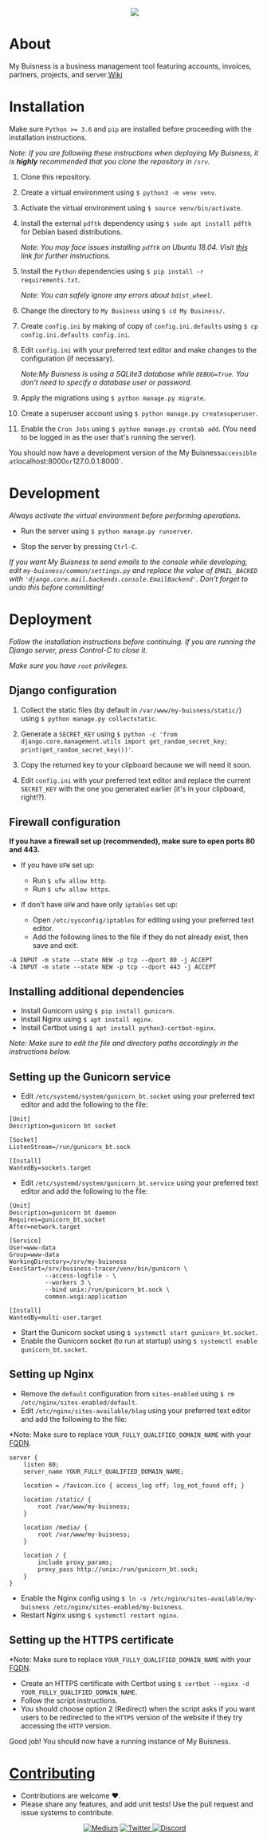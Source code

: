 <p align="center"> <img src="https://miro.medium.com/max/2600/1*ZuM5Oa59qIP1mVIV8C-WUw.gif">

# About

My Buisness is a business management tool featuring accounts, invoices, partners, projects, and server.[Wiki](https://github.com/GDGSNF/My-Business/wiki)

# Installation

Make sure `Python >= 3.6` and `pip` are installed before proceeding with the installation instructions.

_Note: If you are following these instructions when deploying My Buisness, it is **highly** recommended that you clone the repository in `/srv`._

1. Clone this repository.

2. Create a virtual environment using `$ python3 -m venv venv`.

3. Activate the virtual environment using `$ source venv/bin/activate`.

4. Install the external `pdftk` dependency using `$ sudo apt install pdftk` for Debian based distributions.

    _Note: You may face issues installing `pdftk` on Ubuntu 18.04. Visit [this](https://askubuntu.com/questions/1028522/how-can-i-install-pdftk-in-ubuntu-18-04-and-later) link for further instructions._

5. Install the `Python` dependencies using `$ pip install -r requirements.txt`.

    _Note: You can safely ignore any errors about `bdist_wheel`._

6. Change the directory to `My Business` using `$ cd My Business/`.

7. Create `config.ini` by making of copy of `config.ini.defaults` using `$ cp config.ini.defaults config.ini`.

8. Edit `config.ini` with your preferred text editor and make changes to the configuration (if necessary).

    _Note:My Buisness is using a SQLite3 database while `DEBUG=True`. You don't need to specify a database user or password._

9.  Apply the migrations using `$ python manage.py migrate`.

10. Create a superuser account using `$ python manage.py createsuperuser`.

11. Enable the `Cron Jobs` using `$ python manage.py crontab add`. (You need to be logged in as the user that's running the server).

You should now have a development version of the My Buisness`accessible at`localhost:8000`or`127.0.0.1:8000`.

# Development

_Always activate the virtual environment before performing operations._

-   Run the server using `$ python manage.py runserver`.

-   Stop the server by pressing `Ctrl-C`.

_If you want My Buisness to send emails to the console while developing, edit `my-buisness/common/settings.py` and replace the value of `EMAIL_BACKED` with `'django.core.mail.backends.console.EmailBackend'`. Don't forget to undo this before committing!_

# Deployment

_Follow the installation instructions before continuing. If you are running the Django server, press Control-C to close it._

_Make sure you have `root` privileges._

## Django configuration

1. Collect the static files (by default in `/var/www/my-buisness/static/`) using `$ python manage.py collectstatic`.

2. Generate a `SECRET_KEY` using `$ python -c 'from django.core.management.utils import get_random_secret_key; print(get_random_secret_key())'`.

3. Copy the returned key to your clipboard because we will need it soon.

4. Edit `config.ini` with your preferred text editor and replace the current `SECRET_KEY` with the one you generated earlier (it's in your clipboard, right!?).

## Firewall configuration

**If you have a firewall set up (recommended), make sure to open ports 80 and 443.**

-   If you have `UFW` set up:

    -   Run `$ ufw allow http`.
    -   Run `$ ufw allow https`.

-   If don't have `UFW` and have only `iptables` set up:
    -   Open `/etc/sysconfig/iptables` for editing using your preferred text editor.
    -   Add the following lines to the file if they do not already exist, then save and exit:

```
-A INPUT -m state --state NEW -p tcp --dport 80 -j ACCEPT
-A INPUT -m state --state NEW -p tcp --dport 443 -j ACCEPT
```

## Installing additional dependencies

-   Install Gunicorn using `$ pip install gunicorn`.
-   Install Nginx using `$ apt install nginx`.
-   Install Certbot using `$ apt install python3-certbot-nginx`.

_Note: Make sure to edit the file and directory paths accordingly in the instructions below._

## Setting up the Gunicorn service

-   Edit `/etc/systemd/system/gunicorn_bt.socket` using your preferred text editor and add the following to the file:

```
[Unit]
Description=gunicorn bt socket

[Socket]
ListenStream=/run/gunicorn_bt.sock

[Install]
WantedBy=sockets.target
```

-   Edit `/etc/systemd/system/gunicorn_bt.service` using your preferred text editor and add the following to the file:

```
[Unit]
Description=gunicorn bt daemon
Requires=gunicorn_bt.socket
After=network.target

[Service]
User=www-data
Group=www-data
WorkingDirectory=/srv/my-buisness
ExecStart=/srv/business-tracer/venv/bin/gunicorn \
          --access-logfile - \
          --workers 3 \
          --bind unix:/run/gunicorn_bt.sock \
          common.wsgi:application

[Install]
WantedBy=multi-user.target
```

-   Start the Gunicorn socket using `$ systemctl start gunicorn_bt.socket`.
-   Enable the Gunicorn socket (to run at startup) using `$ systemctl enable gunicorn_bt.socket`.

## Setting up Nginx

-   Remove the `default` configuration from `sites-enabled` using `$ rm /etc/nginx/sites-enabled/default`.
-   Edit `/etc/nginx/sites-available/blog` using your preferred text editor and add the following to the file:

\*Note: Make sure to replace `YOUR_FULLY_QUALIFIED_DOMAIN_NAME` with your [FQDN](https://en.wikipedia.org/wiki/Fully_qualified_domain_name).

```
server {
    listen 80;
    server_name YOUR_FULLY_QUALIFIED_DOMAIN_NAME;

    location = /favicon.ico { access_log off; log_not_found off; }

    location /static/ {
        root /var/www/my-buisness;
    }

    location /media/ {
        root /var/www/my-buisness;
    }

    location / {
        include proxy_params;
        proxy_pass http://unix:/run/gunicorn_bt.sock;
    }
}
```

-   Enable the Nginx config using `$ ln -s /etc/nginx/sites-available/my-buisness /etc/nginx/sites-enabled/my-buisness`.
-   Restart Nginx using `$ systemctl restart nginx`.

## Setting up the HTTPS certificate

\*Note: Make sure to replace `YOUR_FULLY_QUALIFIED_DOMAIN_NAME` with your [FQDN](https://en.wikipedia.org/wiki/Fully_qualified_domain_name).

-   Create an HTTPS certificate with Certbot using `$ certbot --nginx -d YOUR_FULLY_QUALIFIED_DOMAIN_NAME`.
-   Follow the script instructions.
-   You should choose option 2 (Redirect) when the script asks if you want users to be redirected to the `HTTPS` version of the website if they try accessing the `HTTP` version.

Good job! You should now have a running instance of My Buisness.

# [Contributing](https://github.com/GDGSNF/My-Business/blob/master/CONTRIBUTING.md)

-   Contributions are welcome ♥.
-   Please share any features, and add unit tests! Use the pull request and issue systems to contribute.

<p align="center">
    <a href="https://yassertahiri.medium.com/">
    <img alt="Medium" src="https://img.shields.io/badge/Medium%20-%23000000.svg?&style=for-the-badge&logo=Medium&logoColor=white"/></a>
    <a href="https://twitter.com/THyasser1">
    <img alt="Twitter" src="https://img.shields.io/badge/Twitter%20-%231DA1F2.svg?&style=for-the-badge&logo=Twitter&logoColor=white"</a>
    <a href="https://discord.gg/2x32TdfB57">
    <img alt="Discord" src="https://img.shields.io/badge/Discord%20-%237289DA.svg?&style=for-the-badge&logo=discord&logoColor=white"/></a>
</p>
